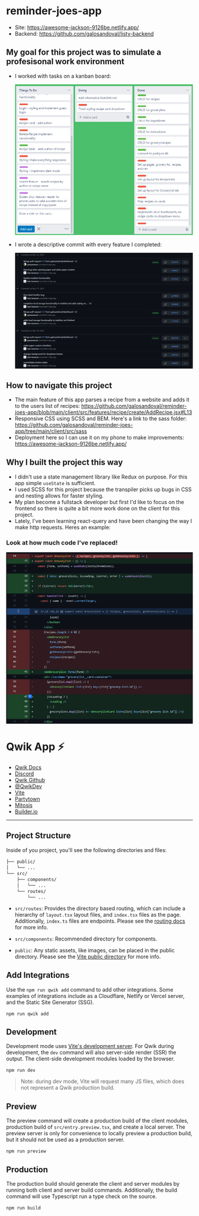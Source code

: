 # reminder-joes-app

- Site: https://awesome-jackson-9126be.netlify.app/
- Backend: https://github.com/galosandoval/listy-backend

## My goal for this project was to simulate a profesisonal work environment

- I worked with tasks on a kanban board:

  ![](public/TJ%20Trello.png)

- I wrote a descriptive commit with every feature I completed:

  ![](public/TJ%20Commit%20History.png)

## How to navigate this project

- The main feature of this app parses a recipe from a website and adds it to the users list of recipes: https://github.com/galosandoval/reminder-joes-app/blob/main/client/src/features/recipe/create/AddRecipe.jsx#L13
- Responsive CSS using SCSS and BEM. Here's a link to the sass folder: https://github.com/galosandoval/reminder-joes-app/tree/main/client/src/sass
- Deployment here so I can use it on my phone to make improvements: https://awesome-jackson-9126be.netlify.app/

## Why I built the project this way

- I didn't use a state management library like Redux on purpose. For this app simple `useState` is
  sufficient.
- I used SCSS for this project because the transpiler picks up bugs in CSS and nesting allows for faster styling.
- My plan become a fullstack developer but first I'd like to focus on the frontend so there is quite a bit more work done on the client for this project.
- Lately, I've been learning react-query and have been changing the way I make http requests. Heres an example:

### Look at how much code I've replaced!

![](public/react-query-example.png)

# Qwik App ⚡️

- [Qwik Docs](https://qwik.builder.io/)
- [Discord](https://qwik.builder.io/chat)
- [Qwik Github](https://github.com/BuilderIO/qwik)
- [@QwikDev](https://twitter.com/QwikDev)
- [Vite](https://vitejs.dev/)
- [Partytown](https://partytown.builder.io/)
- [Mitosis](https://github.com/BuilderIO/mitosis)
- [Builder.io](https://www.builder.io/)

---

## Project Structure

Inside of you project, you'll see the following directories and files:

```
├── public/
│   └── ...
└── src/
    ├── components/
    │   └── ...
    └── routes/
        └── ...
```

- `src/routes`: Provides the directory based routing, which can include a hierarchy of `layout.tsx` layout files, and `index.tsx` files as the page. Additionally, `index.ts` files are endpoints. Please see the [routing docs](https://qwik.builder.io/qwikcity/routing/overview/) for more info.

- `src/components`: Recommended directory for components.

- `public`: Any static assets, like images, can be placed in the public directory. Please see the [Vite public directory](https://vitejs.dev/guide/assets.html#the-public-directory) for more info.

## Add Integrations

Use the `npm run qwik add` command to add other integrations. Some examples of integrations include as a Cloudflare, Netlify or Vercel server, and the Static Site Generator (SSG).

```
npm run qwik add
```

## Development

Development mode uses [Vite's development server](https://vitejs.dev/). For Qwik during development, the `dev` command will also server-side render (SSR) the output. The client-side development modules loaded by the browser.

```
npm run dev
```

> Note: during dev mode, Vite will request many JS files, which does not represent a Qwik production build.

## Preview

The preview command will create a production build of the client modules, production build of `src/entry.preview.tsx`, and create a local server. The preview server is only for convenience to locally preview a production build, but it should not be used as a production server.

```
npm run preview
```

## Production

The production build should generate the client and server modules by running both client and server build commands. Additionally, the build command will use Typescript run a type check on the source.

```
npm run build
```
